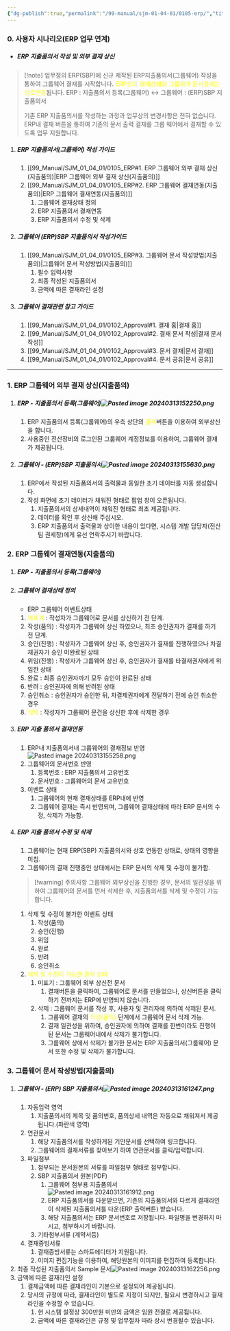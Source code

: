 ```yaml
---
{"dg-publish":true,"permalink":"/99-manual/sjm-01-04-01/0105-erp/","title":"1.5 ERP 업무 연계","tags":["workplace","그룹웨어"],"noteIcon":"","created":"","updated":""}
---
```


### 0. 사용자 시나리오(ERP 업무 연계)

- ##### ERP 지출품의서 작성 및 외부 결재 상신
>[!note] 업무정의
>ERP(SBP)에 신규 제작된 ERP지출품의서(그룹웨어) 작성을 통하여 그룹웨어 결재를 시작합니다.
<font color="#ffff00">ERP상의 결재상태와 그룹웨어 문서결재는 상호연동</font>됩니다.
>ERP : 지출품의서 등록(그룹웨어) ↔ 그룹웨어 : (ERP)SBP 지출품의서
>
>기존 ERP 지출품의서를 작성하는 과정과 업무상의 변경사항은 전혀 없습니다.
>ERP내 결재 버튼을 통하여 기존의 문서 출력 결재를 그룹 웨어에서 결재할 수 있도록 업무 지원합니다.


1. ##### ERP 지출품의서(그룹웨어) 작성 가이드
	1. [[99_Manual/SJM_01_04_01/0105_ERP#1. ERP 그룹웨어 외부 결재 상신(지출품의)\|ERP 그룹웨어 외부 결재 상신(지출품의)]]
	2. [[99_Manual/SJM_01_04_01/0105_ERP#2. ERP 그룹웨어 결재연동(지출품의)\|ERP 그룹웨어 결재연동(지출품의)]]
		1. 그룹웨어 결재상태 정의
		2. ERP 지출품의서 결재연동
		3. ERP 지출품의서 수정 및 삭제
2. ##### 그룹웨어  (ERP)SBP 지출품의서 작성가이드
	1. [[99_Manual/SJM_01_04_01/0105_ERP#3. 그룹웨어 문서 작성방법(지출품의)\|그룹웨어 문서 작성방법(지출품의)]]
		1. 필수 입력사항
		2. 최종 작성된 지출품의서
		3. 금액에 따른 결재라인 설정
3. ##### 그룹웨어 결재관련 참고 가이드
	1. [[99_Manual/SJM_01_04_01/0102_Approval#1. 결재 홈\|결재 홈]]
	2. [[99_Manual/SJM_01_04_01/0102_Approval#2. 결재 문서 작성\|결재 문서 작성]]
	3. [[99_Manual/SJM_01_04_01/0102_Approval#3. 문서 결재\|문서 결재]]
	4. [[99_Manual/SJM_01_04_01/0102_Approval#4. 문서 공유\|문서 공유]]
---
### 1. ERP 그룹웨어 외부 결재 상신(지출품의)
1. ##### ERP - 지출품의서 등록(그룹웨어)![Pasted image 20240313152250.png](/img/user/Attach/Pasted%20image%2020240313152250.png)
	1. ERP 지출품의서 등록(그룹웨어)의 우측 상단의 <font color="#ffff00">결재</font>버튼을 이용하여 외부상신을 합니다.
	2. 사용중인 전산장비의 로그인된 그룹웨어 계정정보를 이용하여, 그룹웨어 결재가 제공됩니다.
2. ##### 그룹웨어 - (ERP)SBP 지출품의서![Pasted image 20240313155630.png](/img/user/Attach/Pasted%20image%2020240313155630.png)
	1. ERP에서 작성된 지출품의서의 출력물과 동일한 초기 데이터를 자동 생성합니다.
	2. 작성 화면에 초기 데이터가 채워진 형태로 팝업 창이 오픈됩니다. 
		1. 지출품의서의 상세내역이 채워진 형태로 최초 제공됩니다.
		2. 데이터를 확인 후 상신해 주십시오.
		3. ERP 지출품의서 출력물과 상이한 내용이 있다면, 시스템 개발 담당자(전산팀 권세창)에게 유선 연락주시기 바랍니다.
### 2. ERP 그룹웨어 결재연동(지출품의) 
1. ##### ERP - 지출품의서 등록(그룹웨어)
2. ##### 그룹웨어 결재상태 정의
	- ERP 그룹웨어 이벤트상태
	1. <font color="#ffff00">미표기</font> : 작성자가 그룹웨어로 문서를 상신하기 전 단계.
	2. 작성(품의) : 작성자가 그룹웨어 상신 하였으나, 최초 승인권자가 결재를 하기 전 단계.
	3. 승인(진행) : 작성자가 그룹웨어 상신 후, 승인권자가 결재를 진행하였으나 차결재권자가 승인 미완료된 상태
	4. 위임(진행) : 작성자가 그룹웨어 상신 후, 승인권자가 결재를 타결재권자에게 위임한 상태
	5. 완료 : 최종 승인권자까기 모두 승인이 완료된 상태
	6. 반려 : 승인권자에 의해 반려된 상태
	7. 승인취소 : 승인권자가 승인한 뒤, 차결제권자에게 전달하기 전에 승인 취소한 경우
	8. <font color="#ffff00">삭제</font> : 작성자가 그룹웨어 문건을 상신한 후에 삭제한 경우
3. ##### ERP 지출 품의서 결재연동
	1. ERP내 지출품의서내 그룹웨어의 결재정보 반영![Pasted image 20240313155258.png](/img/user/Attach/Pasted%20image%2020240313155258.png)
	2. 그룹웨어의 문서번호 반영
		1. 등록번호 : ERP 지출품의서 고유번호
		2. 문서번호 : 그룹웨어의 문서 고유번호
	3. 이벤트 상태
		1. 그룹웨어의 현재 결재상태를 ERP내에 반영
		2. 그룹웨어 결재는 즉시 반영되며, 그룹웨어 결재상태에 따라 ERP 문서의 수정, 삭제가 가능함.
4. ##### ERP 지출 품의서 수정 및 삭제
	1. 그룹웨어는 현재 ERP(SBP) 지출품의서와 상호 연동한 상태로, 상태의 영향을 미침.
	2. 그룹웨어의 결재 진행중인 상태에서는 ERP 문서의 삭제 및 수정이 불가함.
	>[!warning] 주의사항
	그룹웨어 외부상신을 진행한 경우, 문서의 일관성을 위하여 그룹웨어의 문서를 먼저 삭제한 후, 지출품의서를 삭제 및 수정이 가능합니다.
	
	1. 삭제 및 수정이 불가한 이벤트 상태 
		1. 작성(품의)
		2. 승인(진행)
		3. 위임
		4. 완료
		5. 반려
		6. 승인취소
	2. <font color="#ffff00">삭제 및 수정이 가능한 결재 상태</font>
		1. 미표기 : 그룹웨어 외부 상신전 문서
			1. 결재버튼을 클릭하여, 그룹웨어로 문서를 만들었으나, 상신버튼을 클릭하기 전까지는 ERP에 반영되지 않습니다.
		2. 삭제 : 그룹웨어 문서를 작성 후, 사용자 및 관리자에 의하여 삭제된 문서.
			1. 그룹웨어 결재의 <font color="#ffff00">작성(품의)</font> 단계에서 그룹웨어 문서 삭제 가능.
			2. 결재 일관성을 위하여, 승인권자에 의하여 결재를 한번이라도 진행이 된 문서는 그룹웨어내에서 삭제가 불가합니다.
			3. 그룹웨어 상에서 삭제가 불가한 문서는 ERP 지출품의서(그룹웨어) 문서 또한 수정 및 삭제가 불가합니다.
### 3. 그룹웨어 문서 작성방법(지출품의)
1. ##### 그룹웨어 - (ERP) SBP 지출품의서![Pasted image 20240313161247.png](/img/user/Attach/Pasted%20image%2020240313161247.png)
	1. 자동입력 영역
		1. 지출품의서의 제목 및 품의번호, 품의상세 내역은 자동으로 채워져서 제공됩니다.(파란색 영역) 
	2. 연관문서
		1. 해당 지출품의서를 작성하게된 기안문서를 선택하여 링크합니다.
		2. 그룹웨어의 결재서류를 찾아보기 하여 연관문서를 클릭/입력합니다.
	3. 파일첨부
		1. 첨부되는 문서원본의 서류를 파일첨부 형태로 첨부합니다.
		2. SBP 지출품의서 원본(PDF)
			1. 그룹웨어 첨부용 지출품의서![Pasted image 20240313161912.png](/img/user/Attach/Pasted%20image%2020240313161912.png)
			2. ERP 지출품의서를 다운받으면, 기존의 지출품의서와 다르게 결재라인이 삭제된 지출품의서를 다운(ERP 출력버튼) 받습니다.
			3. 해당 지출품의서는 ERP 문서번호로 저장됩니다. 파일명을 변경하지 마시고, 첨부하시기 바랍니다.
		3. 기타첨부서류 (계약서등)
	4. 결재증빙서류
		1. 결재증빙서류는 스마트에디터가 지원됩니다. 
		2. 이미지 편집기능을 이용하여, 해당원본의 이미지를 편집하여 등록합니다.
2. 최종 작성된 지출품의서 Sample 문서![Pasted image 20240313162256.png](/img/user/Attach/Pasted%20image%2020240313162256.png)
3. 금액에 따른 결재라인 설정
	1. 결제금액에 따른 결재라인이 기본으로 설정되어 제공됩니다.
	2. 당사의 규정에 따라, 결재라인이 별도로 지정이 되지만, 필요시 변경하시고 결재라인을 수정할 수 있습니다.
		1. 현 시스템 설정상 300만원 미만의 금액은 임원 전결로 제공됩니다.
		2. 금액에 따른 결재라인은 규정 및 업무절차 따라 상시 변경될수 있습니다.
